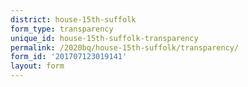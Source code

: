 ```yaml
---
district: house-15th-suffolk
form_type: transparency
unique_id: house-15th-suffolk-transparency
permalink: /2020bq/house-15th-suffolk/transparency/
form_id: '201707123019141'
layout: form
---
```


